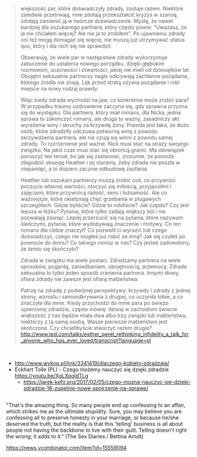 >większość par, które doświadczyły zdrady, zostaje razem. Niektóre zaledwie przetrwają, inne zdołają przekształcić kryzys w szansę, zdołają zamienić ją w twórcze doświadczenie. Myślę, że nawet bardziej dla oszukanego partnera, który często powie: "Uważasz, że ja nie chciałem więcej? Ale nie ja to zrobiłem". Po ujawnieniu zdrady oni też mogą domagać się więcej, nie muszą już utrzymywać status quo, który i dla nich się nie sprawdził.
>
>Obserwuję, że wiele par w następstwie zdrady wykorzystuje zaburzenie do ustalenia nowego porządku, dzięki głębokim rozmowom, uczciwości i otwartości, jakiej nie mieli od dziesiątków lat. Obojętni seksualnie partnerzy nagle odkrywają zachłanne pożądanie, którego źródła nie znają. Lęk przed stratą ożywia pożądanie i robi miejsce na nowy rodzaj prawdy.
>
>Więc kiedy zdrada wychodzi na jaw, co konkretnie może zrobić para? W przypadku traumy uzdrowienie zaczyna się, gdy sprawca przyzna się do występku. Dla partnera, który miał romans, dla Nicka, jedna sprawa to zakończyć romans, ale druga to ważny, zasadniczy akt wyrażenia winy i skruchy za krzywdę żony. Prawda jest taka, że dużo osób, które zdradziły odczuwa potworną winę z powodu skrzywdzenia partnera, ale nie czują się winni z powodu samej zdrady. To rozróżnienie jest ważne. Nick musi stać na straży swojego związku. Na jakiś czas musi stać się obrońcą granic. Ma obowiązek poruszyć ten temat, bo jak się zastanowi, zrozumie, że pomoże złagodzić obsesję Heather i jej starania, żeby zdrada nie poszła w niepamięć, a to dopiero zacznie odbudowę zaufania.
>
>Heather lub oszukani partnerzy muszą zrobić coś, co przywróci poczucie własnej wartości, otoczyć się miłością, przyjaciółmi i zajęciami, które przywrócą radość, sens i tożsamość. Ale co ważniejsze, które okiełznają chęć grzebania w plugawych szczegółach. Gdzie byliście? Gdzie to robiliście? Jak często? Czy jest lepsza w łóżku? Pytania, które tylko zadają większy ból i nie pozwalają zasnąć. Lepiej przerzucić się na pytania, które nazywam śledczymi, pytania, które wydobywają znaczenie i motywy. Co ten romans dla ciebie znaczył? Co pozwolił ci wyrazić lub czego doświadczyć, czego nie mogłeś już robić ze mną? Jak się czułeś po powrocie do domu? Co takiego cenisz w nas? Czy jesteś zadowolony, że tamto się skończyło?
>
>Zdrada w związku ma wiele postaci. Zdradzamy partnera na wiele sposobów, pogardą, zaniedbaniem, obojętnością, przemocą. Zdrada seksualna to tylko jeden sposób zranienia partnera. Innymi słowy, ofiara zdrady nie zawsze jest ofiarą małżeństwa.
>
>Patrzę na zdradę z podwójnej perspektywy: krzywdy i zdrady z jednej strony, wzrostu i samoodkrywania z drugiej, co uczyniła tobie, a co znaczyła dla mnie. Kiedy przychodzi do mnie para po świeżo ujawnionej zdradzie, często mówię: dzisiaj w zachodnim świecie większość z nas będzie miała dwa albo trzy związki lub małżeństwa, niektórzy z tą samą osobą. Wasze pierwsze małżeństwo jest skończone. Czy chcielibyście stworzyć razem drugie?
> http://www.ted.com/talks/esther_perel_rethinking_infidelity_a_talk_for_anyone_who_has_ever_loved/transcript?language=pl

<br>

- http://www.wykop.pl/link/3341419/dlaczego-kobiety-zdradzaja/
- Eckhart Tolle (PL) - Czego możemy nauczyć się dzięki zdradzie https://youtu.be/XgLXqoIdTLg
  - https://jarek-kefir.org/2017/02/05/czego-mozna-nauczyc-sie-dzieki-zdradzie-18-zupelnie-nowe-spojrzenie-na-sprawe/

##

"That's the amazing thing. So many people end up confessing to an affair, which strikes me as the ultimate stupidity. Sure, you may believe you are confessing all to preserve honesty in your marriage, or because he/she deserved the truth, but the reality is that this 'telling' business is all about people not having the backbone to live with their guilt. Telling doesn't right the wrong; it adds to it."
(The Sex Diaries / Bettina Arndt)

https://news.ycombinator.com/item?id=15559094
